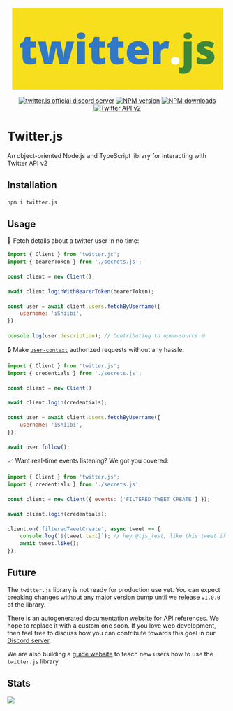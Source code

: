 <div align="center">
  <p>
    <a href="https://github.com/twitterjs/twitter.js"><img src="https://raw.githubusercontent.com/twitterjs/guide/main/src/.vuepress/public/branding/banner_small.png" title="Twitter.js" alt="twitter.js github" /></a>
  </p>
  <p>
    <a href="https://discord.gg/f5Pefuskx4"><img src="https://img.shields.io/discord/791722432896434237?color=5865F2&label=discord&logo=discord&logoColor=white&style=flat-square" alt="twitter.js official discord server" /></a>
    <a href="https://www.npmjs.com/package/twitter.js"><img src="https://img.shields.io/npm/v/twitter.js?color=ff2511&style=flat-square" alt="NPM version" /></a>
    <a href="https://www.npmjs.com/package/twitter.js"><img src="https://img.shields.io/npm/dt/twitter.js?color=1DB954&style=flat-square" alt="NPM downloads" /></a>
    <a href="https://developer.twitter.com/en/docs/twitter-api/early-access"><img src="https://img.shields.io/endpoint?url=https%3A%2F%2Ftwbadges.glitch.me%2Fbadges%2Fv2&style=flat-square" alt="Twitter API v2" /></a>
  </p>
</div>

# Twitter.js

An object-oriented Node.js and TypeScript library for interacting with Twitter API v2

## Installation

```bash
npm i twitter.js
```

## Usage

🚀 Fetch details about a twitter user in no time:

```js
import { Client } from 'twitter.js';
import { bearerToken } from './secrets.js';

const client = new Client();

await client.loginWithBearerToken(bearerToken);

const user = await client.users.fetchByUsername({
	username: 'iShiibi',
});

console.log(user.description); // Contributing to open-source 🌐
```

🔒 Make [`user-context`](https://developer.twitter.com/en/docs/authentication/oauth-1-0a) authorized requests without any hassle:

```js
import { Client } from 'twitter.js';
import { credentials } from './secrets.js';

const client = new Client();

await client.login(credentials);

const user = await client.users.fetchByUsername({
	username: 'iShiibi',
});

await user.follow();
```

📈 Want real-time events listening? We got you covered:

```js
import { Client } from 'twitter.js';
import { credentials } from './secrets.js';

const client = new Client({ events: ['FILTERED_TWEET_CREATE'] });

await client.login(credentials);

client.on('filteredTweetCreate', async tweet => {
	console.log(`${tweet.text}`); // hey @tjs_test, like this tweet if you're listening!
	await tweet.like();
});
```

## Future

The `twitter.js` library is not ready for production use yet. You can expect breaking changes without any major version bump until we release `v1.0.0` of the library.

There is an autogenerated [documentation website](https://twitter.js.org) for API references. We hope to replace it with a custom one soon. If you love web development, then feel free to discuss how you can contribute towards this goal in our [Discord server](https://discord.gg/f5Pefuskx4).

We are also building a [guide website](https://twitterjs-guide.pages.dev) to teach new users how to use the `twitter.js` library.

## Stats

<img src="https://repobeats.axiom.co/api/embed/866e8a131446bde7e769719852ec3490aa3b62ea.svg" />

